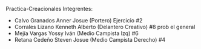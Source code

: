 Practica-Creacionales
Integrentes:
- Calvo Granados Anner Josue (Portero)     Ejercicio #2 
- Corrales Lizano Kenneth Alberto (Delantero Creativo) #8 prob el general
- Mejía Vargas Yossy Iván (Medio Campista Izq) #6 
- Retana Cedeño Steven Josue (Medio Campista Derecho) #4
